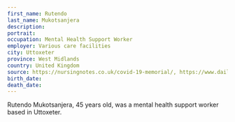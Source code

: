 ```yaml
---
first_name: Rutendo
last_name: Mukotsanjera
description: 
portrait: 
occupation: Mental Health Support Worker
employer: Various care facilities
city: Uttoxeter
province: ‎West Midlands
country: United Kingdom
source: https://nursingnotes.co.uk/covid-19-memorial/, https://www.dailymail.co.uk/femail/article-8278383/Remittance-service-pledges-support-family-NHS-worker-45-died-Covid-19.html
birth_date: 
death_date: 
---
```


Rutendo Mukotsanjera, 45 years old, was a mental health support worker based in Uttoxeter.